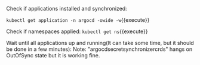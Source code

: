Check if applications installed and synchronized:

`kubectl get application -n argocd -owide -w`{{execute}}

Check if namespaces applied:
`kubectl get ns`{{execute}}

Wait until all applications up and running(It can take some time, but it should be done in a few minutes): 
Note: "argocdsecretsynchronizercrds" hangs on OutOfSync state but it is working fine.
